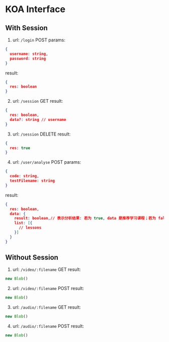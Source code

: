 # KOA Interface

## With Session
1. url: `/login` POST
params:
```json
{
  username: string,
  password: string
}
```
result:
```json
{
  res: boolean
}
```
2. url: `/session` GET
result:
```json
{
  res: boolean,
  data?: string // username
}
```
3. url: `/session` DELETE
result:
```json
{
  res: true
}
```
4. url: `/user/analyse` POST
params:
```json
{
  code: string,
  testFilename: string
}
```
result:
```json
{
  res: boolean,
  data: {
    result: boolean,// 表示分析结果: 若为 true, data 是推荐学习课程；若为 false, data 是推荐复习课程
    list: [{
      // lessons
    }]
  }
}
```

## Without Session
1. url: `/video/:filename` GET
result: 
```js
new Blob()
```

2. url: `/video/:filename` POST
result:
```js
new Blob()
```

3. url: `/audio/:filename` GET
result:
```js
new Blob()
```

4. url: `/audio/:filename` POST
result:
```js
new Blob()
```
